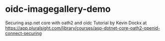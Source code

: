# oidc-imagegallery-demo
Securing asp.net core with oath2 and oidc
Tutorial by Kevin Dockx at https://app.pluralsight.com/library/courses/asp-dotnet-core-oath2-openid-connect-securing
